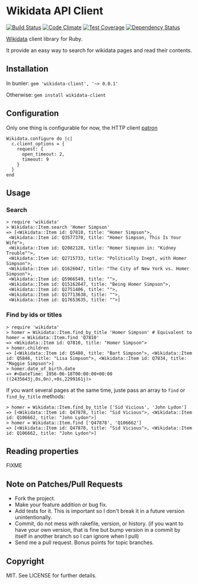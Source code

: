# Wikidata API Client

[![Build Status](https://travis-ci.org/klacointe/wikidata-client.svg?branch=master)](https://travis-ci.org/klacointe/wikidata-client)
[![Code Climate](https://codeclimate.com/github/klacointe/wikidata-client/badges/gpa.svg)](https://codeclimate.com/github/klacointe/wikidata-client)
[![Test Coverage](https://codeclimate.com/github/klacointe/wikidata-client/badges/coverage.svg)](https://codeclimate.com/github/klacointe/wikidata-client)
[![Dependency Status](https://gemnasium.com/klacointe/wikidata-client.svg)](https://gemnasium.com/klacointe/wikidata-client)


[Wikidata](http://www.wikidata.org/) client library for Ruby.

It provide an easy way to search for wikidata pages and read their contents.


## Installation

In bunler: `gem 'wikidata-client', '~> 0.0.1'`

Otherwise: `gem install wikidata-client`


## Configuration

Only one thing is configurable for now, the HTTP client [patron](https://github.com/toland/patron)

```
Wikidata.configure do |c|
  c.client_options = {
    request: {
      open_timeout: 2,
      timeout: 9
    }
  }
end
```

## Usage


### Search

```
> require 'wikidata'
> Wikidata::Item.search 'Homer Simpson'
=> [<Wikidata::Item id: Q7810, title: "Homer Simpson">,
 <Wikidata::Item id: Q3577370, title: "Homer Simpson, This Is Your Wife">,
 <Wikidata::Item id: Q2082128, title: "Homer Simpson in: "Kidney Trouble"">,
 <Wikidata::Item id: Q2715733, title: "Politically Inept, with Homer Simpson">,
 <Wikidata::Item id: Q1626047, title: "The City of New York vs. Homer Simpson">,
 <Wikidata::Item id: Q5966549, title: "">,
 <Wikidata::Item id: Q15162647, title: "Being Homer Simpson">,
 <Wikidata::Item id: Q2751406, title: "">,
 <Wikidata::Item id: Q17713638, title: "">,
 <Wikidata::Item id: Q17653635, title: "">]
```

### Find by ids or titles

```
> require 'wikidata'
> homer = Wikidata::Item.find_by_title 'Homer Simpson' # Equivalent to homer = Wikidata::Item.find 'Q7810'
=> <Wikidata::Item id: Q7810, title: "Homer Simpson">
> homer.children
=> [<Wikidata::Item id: Q5480, title: "Bart Simpson">, <Wikidata::Item id: Q5846, title: "Lisa Simpson">, <Wikidata::Item id: Q7834, title: "Maggie Simpson">]
> homer.date_of_birth.date
=> #<DateTime: 1956-06-18T00:00:00+00:00 ((2435643j,0s,0n),+0s,2299161j)>
```


If you want several pages at the same time, juste pass an array to `find` or `find_by_title` methods:

```
> homer = Wikidata::Item.find_by_title ['Sid Vicious', 'John Lydon']
=> [<Wikidata::Item id: Q47878, title: "Sid Vicious">, <Wikidata::Item id: Q106662, title: "John Lydon">]
> homer = Wikidata::Item.find ['Q47878', 'Q106662']
=> [<Wikidata::Item id: Q47878, title: "Sid Vicious">, <Wikidata::Item id: Q106662, title: "John Lydon">]
```

## Reading properties

FIXME

## Note on Patches/Pull Requests

* Fork the project.
* Make your feature addition or bug fix.
* Add tests for it. This is important so I don't break it in a future version
unintentionally.
* Commit, do not mess with rakefile, version, or history. (if you want to have
your own version, that is fine but bump version in a commit by itself in another
branch so I can ignore when I pull)
* Send me a pull request. Bonus points for topic branches.


## Copyright

MIT. See LICENSE for further details.
